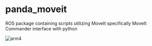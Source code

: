 # panda_moveit
ROS package containing scripts utilizing MoveIt specifically MoveIt Commander interface with python

![arm4](https://user-images.githubusercontent.com/71549279/219283672-5038713b-be5f-4694-a2b1-368e434a1e52.gif)
